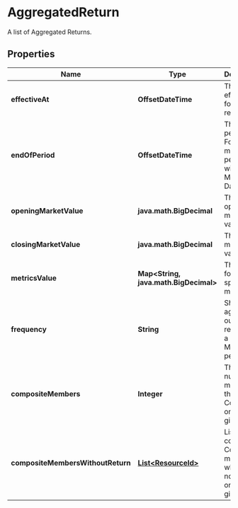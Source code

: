 

# AggregatedReturn

A list of Aggregated Returns.

## Properties

| Name | Type | Description | Notes |
|------------ | ------------- | ------------- | -------------|
|**effectiveAt** | **OffsetDateTime** | The effectiveAt for the return. |  |
|**endOfPeriod** | **OffsetDateTime** | The end of period date. For the monthly period this will be the Month End Date. |  |
|**openingMarketValue** | **java.math.BigDecimal** | The opening market value. |  [optional] |
|**closingMarketValue** | **java.math.BigDecimal** | The closing market value. |  [optional] |
|**metricsValue** | **Map&lt;String, java.math.BigDecimal&gt;** | The value for the specified metric. |  |
|**frequency** | **String** | Show the aggregated output returns on a Daily or Monthly period. |  [optional] |
|**compositeMembers** | **Integer** | The number of members in the Composite on the given day. |  [optional] |
|**compositeMembersWithoutReturn** | [**List&lt;ResourceId&gt;**](ResourceId.md) | List containing Composite members which post no return on the given day. |  [optional] |



